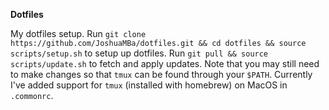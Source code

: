 **Dotfiles**

My dotfiles setup. Run `git clone https://github.com/JoshuaMBa/dotfiles.git && cd dotfiles && source scripts/setup.sh` to setup up dotfiles. Run `git pull && source scripts/update.sh` to fetch and apply updates. Note that you may still need to make changes so that `tmux` can be found through your `$PATH`. Currently I've added support for `tmux` (installed with homebrew) on MacOS in `.commonrc`.
